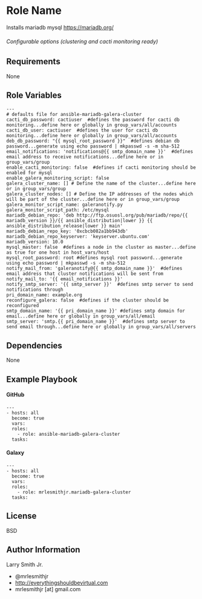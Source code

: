 Role Name
=========

Installs mariadb mysql https://mariadb.org/
###### Configurable options (clustering and cacti monitoring ready)

Requirements
------------

None

Role Variables
--------------

````
---
# defaults file for ansible-mariadb-galera-cluster
cacti_db_password: cactiuser  #defines the password for cacti db monitoring...define here or globally in group_vars/all/accounts
cacti_db_user: cactiuser  #defines the user for cacti db monitoring...define here or globally in group_vars/all/accounts
deb_db_password: "{{ mysql_root_password }}"  #defines debian db password...generate using echo password | mkpasswd -s -m sha-512
email_notifications: 'notifications@{{ smtp_domain_name }}'  #defines email address to receive notifications...define here or in group_vars/group
enable_cacti_monitoring: false  #defines if cacti monitoring should be enabled for mysql
enable_galera_monitoring_script: false
galera_cluster_name: [] # Define the name of the cluster...define here or in group_vars/group
galera_cluster_nodes: [] # Define the IP addresses of the nodes which will be part of the cluster...define here or in group_vars/group
galera_monitor_script_name: galeranotify.py
galera_monitor_script_path: /etc/mysql
mariadb_debian_repo: 'deb http://ftp.osuosl.org/pub/mariadb/repo/{{ mariadb_version }}/{{ ansible_distribution|lower }} {{ ansible_distribution_release|lower }} main'
mariadb_debian_repo_key: '0xcbcb082a1bb943db'
mariadb_debian_repo_keyserver: 'keyserver.ubuntu.com'
mariadb_version: 10.0
mysql_master: false  #defines a node in the cluster as master...define as true for one host in host_vars/host
mysql_root_password: root #defines mysql root password...generate using echo password | mkpasswd -s -m sha-512
notify_mail_from: 'galeranotify@{{ smtp_domain_name }}'  #defines email address that cluster notifications will be sent from
notify_mail_to: '{{ email_notifications }}'
notify_smtp_server: '{{ smtp_server }}'  #defines smtp server to send notifications through
pri_domain_name: example.org
reconfigure_galera: false  #defines if the cluster should be reconfigured
smtp_domain_name: '{{ pri_domain_name }}' #defines smtp domain for email...define here or globally in group_vars/all/email
smtp_server: 'smtp.{{ pri_domain_name }}'  #defines smtp server to send email through...define here or globally in group_vars/all/servers
````

Dependencies
------------

None

Example Playbook
----------------

#### GitHub
````
---
- hosts: all
  become: true
  vars:
  roles:
    - role: ansible-mariadb-galera-cluster
  tasks:
````
#### Galaxy
````
---
- hosts: all
  become: true
  vars:
  roles:
    - role: mrlesmithjr.mariadb-galera-cluster
  tasks:
````

License
-------

BSD

Author Information
------------------

Larry Smith Jr.
- @mrlesmithjr
- http://everythingshouldbevirtual.com
- mrlesmithjr [at] gmail.com
